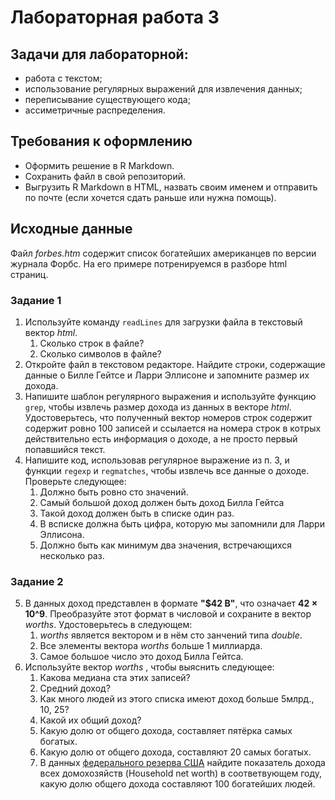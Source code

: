 # Лабораторная работа 3
## Задачи для лабораторной: 
* работа с текстом;
* использование регулярных выражений для извлечения данных;
* переписывание существующего кода;
* ассиметричные распределения.

## Требования к оформлению
* Оформить решение в R Markdown. 
* Сохранить файл в свой репозиторий.
* Выгрузить R Markdown в HTML, назвать своим именем и отправить по почте (если хочется сдать раньше или нужна помощь).

## Исходные данные
Файл _forbes.htm_ содержит список богатейших американцев по версии журнала Форбс.
На его примере потренируемся в разборе html страниц.

### Задание 1
1. Используйте команду ``readLines`` для загрузки файла в текстовый вектор _html_.
   1. Сколько строк в файле?
   2. Сколько символов в файле?
2. Откройте файл в текстовом редакторе. Найдите строки, содержащие данные о Билле Гейтсе и Ларри Эллисоне и запомните размер их дохода.
3. Напишите шаблон регулярного выражения и используйте функцию ``grep``, чтобы извлечь размер дохода из данных в векторе _html_.
Удостоверьтесь, что полученный вектор номеров строк содержит содержит ровно 100 записей и ссылается на номера строк в котрых действительно есть
информация о доходе, а не просто первый попавшийся текст.
4. Напишите код, использовав регулярное выражение из п. 3, и функции ``regexp`` и ``regmatches``, чтобы извлечь все данные о доходе.
Проверьте следующее:
   1. Должно быть ровно сто значений.
   2. Самый большой доход должен быть доход Билла Гейтса
   3. Такой доход должен быть в списке один раз.
   4. В всписке должна быть цифра, которую мы запомнили для Ларри Эллисона.
   5. Должно быть как минимум два значения, встречающихся несколько раз.

### Задание 2
5. В данных доход представлен в формате **"$42 B"**, что означает **42 × 10^9**.
Преобразуйте этот формат в числовой и сохраните в вектор _worths_. Удостоверьтесь в следующем:
   1. _worths_ является вектором и в нём сто занчений типа _double_.
   2. Все элементы вектора _worths_ больше 1 миллиарда.
   3. Самое большое число это доход Билла Гейтса.
6. Используйте вектор _worths_ , чтобы выяснить следующее:
   1. Какова медиана ста этих записей?
   2. Средний доход?
   3. Как много людей из этого списка имеют доход больше 5млрд., 10, 25? 
   1. Какой их общий доход?
   2. Какую долю от общего дохода, составляет пятёрка самых богатых.
   3. Какую долю от общего дохода, составляют 20 самых богатых.
   4. В данных [федерального резерва США](https://www.federalreserve.gov/releases/z1/current/z1.pdf) найдите
   показатель дохода всех домохозяйств (Household net worth) в соответвующем году, какую долю общего дохода составляют 100 богатейших людей. 